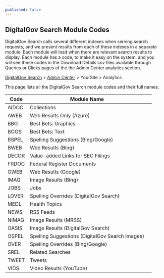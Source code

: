 ```yaml
---
published: false
---
```


## DigitalGov Search Module Codes

DigitalGov Search calls several different indexes when serving search requests, and we present results from each of these indexes in a separate module. Each module will load when there are relevant search results to display. Each module has a code, to make it easy on the system, and you will see these codes in the Download Details csv files available through Queries or Clicks pages of the the Admin Center analytics section. 

[DigitalGov Search](/index.html) > [Admin Center](https://search.usa.gov/sites/) > YourSite > Analytics

This page lists all the DigitalGov Search module codes and their full names. 

| Code  | Module Name                                     |                            |
|-------|-------------------------------------------------|:--------------------------:|
| AIDOC | Collections                                     |                            |
| AWEB  | Web Results Only (Azure)                        |                            |
| BBG   | Best Bets: Graphics                             |                            |
| BOOS  | Best Bets: Text                                 |                            |
| BSPEL | Spelling Suggestions (Bing/Google)              |                            |
| BWEB  | Web Results (Bing)                              |                            |
| DECOR | Value-added Links for SEC Filings               |                            |
| FRDOC | Federal Register Documents                      |                            |
| GWEB  | Web Results (Google)                            |                            |
| IMAG  | Image Results (Bing)                            |                            |
| JOBS  | Jobs                                            |                            |
| LOVER | Spelling Overrides (DigitalGov Search)          |                            |
| MEDL  | Health Topics                                   |                            |
| NEWS  | RSS Feeds                                       |                            |
| NIMAG | Image Results (MRSS)                            |                            |
| OASIS | Image Results (DigitalGov Search)               |                            |
| OSPEL | Spelling Suggestions (DigitalGov Search Images) |                            |
| OVER  | Spelling Overrides (Bing/Google)                |                            |                            | SPEL  | Spelling Suggestions (DigitalGov Search)        |                            |
| SREL  | Related Searches                                |                            |
| TWEET | Tweets                                          |                            |
| VIDS  | Video Results (YouTube)                         |                            |